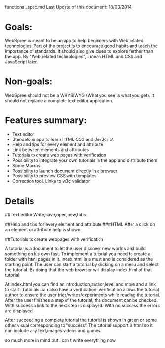 functional_spec.md
Last Update of this document:
18/03/2014

Goals:
======
WebSpree is meant to be an app to help beginners with Web related technologies.
Part of the project is to encourage good habits and teach the importance of standards.
It should also give clues to explore further than the app.
By "Web related technologies", I mean HTML and CSS and JavaScript later.


Non-goals:
===========
WebSpree should not be a WHYSIWYG (What you see is what you get). It should not replace a complete text editor application.


Features summary:
=================
* Text editor
* Standalone app to learn HTML CSS and JavScript
* Help and tips for every element and attribute
* Link between elements and attributes
* Tutorials to create web pages with verification
* Possibility to integrate your own tutorials in the app and distribute them
* Some Macros
* Possibility to launch document directly in a browser
* Possibility to preview CSS with templates
* Correction tool. Links to w3c validator

Details
========

##Text editor
Write,save,open,new,tabs.


##Help and tips for every element and attribute
###HTML
After a click on an element or attribute help is shown.


##Tutorials to create webpages with verification

A tutorial is a document to let the user discover new worlds and build something on his own fast.
To implement a tutorial you need to create a folder with html pages in it. index.html is a must and is considered as the starting point. The user can start a tutorial by clicking on a menu and select the tutorial. By doing that the web browser will display index.html of that tutorial

At index.html you can find an introduction,author,level and more and a link to start. Tutorials can also have a verification. Verification allows the tutorial author to ensure the user tries/writes/experiments while reading the tutorial. After the user finishes a step of the tutorial, the document can be checked. With success a link to the next step is displayed. With no success the errors are displayed 

After succeeding a complete tutorial the tutorial is shown in green or some other visual corresponding to "success"
The tutorial support is html so it can include any text,images videos and games.



so much more in mind but I can t write everything now

 